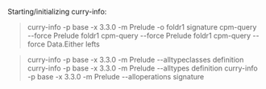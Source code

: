 Starting/initializing curry-info:

> curry-info -p base -x 3.3.0 -m Prelude -o foldr1 signature
> cpm-query --force Prelude foldr1
> cpm-query --force Prelude foldr1
> cpm-query --force Data.Either lefts

> curry-info -p base -x 3.3.0 -m Prelude --alltypeclasses definition
> curry-info -p base -x 3.3.0 -m Prelude --alltypes definition
> curry-info -p base -x 3.3.0 -m Prelude --alloperations signature

